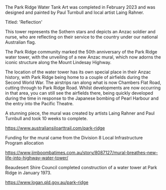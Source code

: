 The Park Ridge Water Tank Art was completed in February 2023 and was designed and painted by Paul Turnbull and local artist Laing Rahner.

Titled: 'Reflection'

This tower represents the Sothern stars and depicts an Anzac soldier and nurse, who are reflecting on their service to the country under our national Australian flag.

The Park Ridge community marked the 50th anniversary of the Park Ridge water tower, with the unveiling of a new Anzac mural, which now adorns the iconic structure along the Mount Lindesay Highway.

The location of the water tower has its own special place in their Anzac history, with Park Ridge being home to a couple of airfields during the Second World War. The airstrips ran along what is now Chambers Flat Road, cutting through to Park Ridge Road. Whilst developments are now occurring in that area, you can still see the airfields there, being quickly developed during the time in response to the Japanese bombing of Pearl Harbour and the entry into the Pacific Theatre.

A stunning piece, the mural was created by artists Laing Rahner and Paul Turnbull and took 10 weeks to complete.


https://www.australiansiloarttrail.com/park-ridge


Funding for the mural came from the Division 8 Local Infrastructure Program allocation

https://www.jimboombatimes.com.au/story/8087127/mural-breathes-new-life-into-highway-water-tower/


Beaudesert Shire Council completed construction of a water tower at Park Ridge in January 1973.

https://www.logan.qld.gov.au/park-ridge
